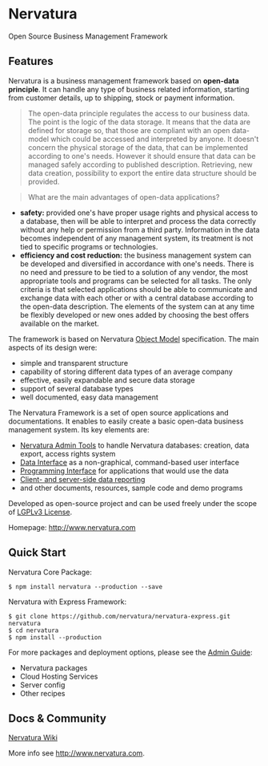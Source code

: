 Nervatura
=========

Open Source Business Management Framework

## Features

Nervatura is a business management framework based on **open-data principle**. It can handle any type of business related information, starting from customer details, up to shipping, stock or payment information.

>The open-data principle regulates the access to our business data. The point is the logic of the data storage. It means that the data are defined for storage so, that those are compliant with an open data-model which could be accessed and interpreted by anyone. It doesn't concern the physical storage of the data, that can be implemented according to one's needs. However it should ensure that data can be managed safely according to published description. Retrieving, new data creation, possibility to export the entire data structure should be provided.

>What are the main advantages of open-data applications?
* **safety:** provided one's have proper usage rights and physical access to a database, then will be able to interpret and process the data correctly without any help or permission from a third party. Information in the data becomes independent of any management system, its treatment is not tied to specific programs or technologies.
* **efficiency and cost reduction:** the business management system can be developed and diversified in accordance with one's needs. There is no need and pressure to be tied to a solution of any vendor, the most appropriate tools and programs can be selected for all tasks. The only criteria is that selected applications should be able to communicate and exchange data with each other or with a central database according to the open-data description. The elements of the system can at any time be flexibly developed or new ones added by choosing the best offers available on the market.

The framework is based on Nervatura [Object Model](https://github.com/nervatura/nervatura/wiki/Nervatura-Object-Model-%28NOM%29) specification. The main aspects of its design were:

* simple and transparent structure
* capability of storing different data types of an average company
* effective, easily expandable and secure data storage
* support of several database types
* well documented, easy data management

The Nervatura Framework is a set of open source applications and documentations. It enables to easily create a basic open-data business management system. Its key elements are:
  * [Nervatura Admin Tools](https://github.com/nervatura/nervatura/wiki/Nervatura-Admin-Tools-(NAS)) to handle Nervatura databases: creation, data export, access rights system
  * [Data Interface](https://github.com/nervatura/nervatura/wiki/Nervatura-Data-Interface-%28NDI%29) as a non-graphical, command-based user interface
  * [Programming Interface](https://github.com/nervatura/nervatura/wiki/Nervatura-Programming-Interface-%28NPI%29) for applications that would use the data
  * [Client- and server-side data reporting](https://github.com/nervatura/nervatura/wiki/Nervatura-Report-%28NDR%29)
  * and other documents, resources, sample code and demo programs

Developed as open-source project and can be used freely under the scope of [LGPLv3 License](http://www.gnu.org/licenses/lgpl.html).

Homepage: http://www.nervatura.com

## Quick Start

Nervatura Core Package:

    $ npm install nervatura --production --save

Nervatura with Express Framework:

    $ git clone https://github.com/nervatura/nervatura-express.git nervatura
    $ cd nervatura
    $ npm install --production

For more packages and deployment options, please see the [Admin Guide](https://rawgit.com/nervatura/nervatura/master/views/docs/nas.html):
  * Nervatura packages
  * Cloud Hosting Services
  * Server config
  * Other recipes

## Docs & Community

[Nervatura Wiki](https://github.com/nervatura/nervatura/wiki)

More info see http://www.nervatura.com.